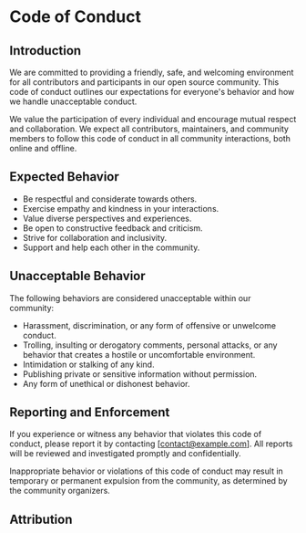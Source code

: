# Code of Conduct

## Introduction

We are committed to providing a friendly, safe, and welcoming environment for all contributors and participants in our open source community. This code of conduct outlines our expectations for everyone's behavior and how we handle unacceptable conduct.

We value the participation of every individual and encourage mutual respect and collaboration. We expect all contributors, maintainers, and community members to follow this code of conduct in all community interactions, both online and offline.

## Expected Behavior

- Be respectful and considerate towards others.
- Exercise empathy and kindness in your interactions.
- Value diverse perspectives and experiences.
- Be open to constructive feedback and criticism.
- Strive for collaboration and inclusivity.
- Support and help each other in the community.

## Unacceptable Behavior

The following behaviors are considered unacceptable within our community:

- Harassment, discrimination, or any form of offensive or unwelcome conduct.
- Trolling, insulting or derogatory comments, personal attacks, or any behavior that creates a hostile or uncomfortable environment.
- Intimidation or stalking of any kind.
- Publishing private or sensitive information without permission.
- Any form of unethical or dishonest behavior.

## Reporting and Enforcement

If you experience or witness any behavior that violates this code of conduct, please report it by contacting [contact@example.com]. All reports will be reviewed and investigated promptly and confidentially.

Inappropriate behavior or violations of this code of conduct may result in temporary or permanent expulsion from the community, as determined by the community organizers.

## Attribution

